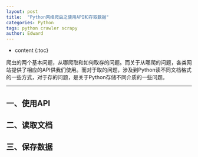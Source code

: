 ```yaml
---
layout: post
title:  "Python网络爬虫之使用API和存取数据"
categories: Python
tags: python crawler scrapy
author: Edward
---
```


* content
{:toc}

爬虫的两个基本问题，从哪爬取和如何取存的问题。而关于从哪爬的问题，各类网站提供了相应的API供我们使用。而对于取的问题，涉及到Python读不同文档格式的一些方式，对于存的问题，是关于Python存储不同介质的一些问题。

--------------------

## 一、使用API
## 二、读取文档
## 三、保存数据